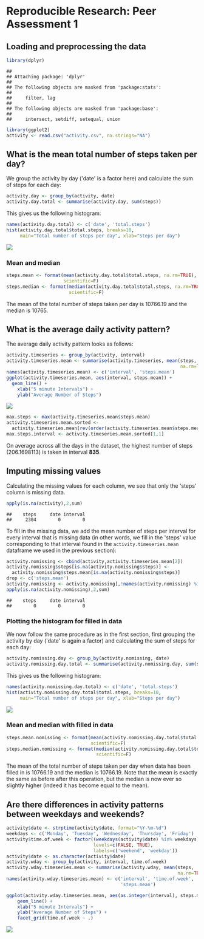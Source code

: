 # Reproducible Research: Peer Assessment 1

## Loading and preprocessing the data


```r
library(dplyr)
```

```
## 
## Attaching package: 'dplyr'
## 
## The following objects are masked from 'package:stats':
## 
##     filter, lag
## 
## The following objects are masked from 'package:base':
## 
##     intersect, setdiff, setequal, union
```

```r
library(ggplot2)
activity <- read.csv("activity.csv", na.strings="NA")
```

## What is the mean total number of steps taken per day?

We group the activity by day ('date' is a factor here) and calculate the sum of 
steps for each day:


```r
activity.day <- group_by(activity, date)
activity.day.total <- summarise(activity.day, sum(steps))
```

This gives us the following histogram:


```r
names(activity.day.total) <- c('date', 'total.steps')
hist(activity.day.total$total.steps, breaks=10, 
     main="Total number of steps per day", xlab="Steps per day")
```

![](PA1_template_files/figure-html/unnamed-chunk-3-1.png) 

### Mean and median


```r
steps.mean <- format(mean(activity.day.total$total.steps, na.rm=TRUE), 
                     scientific=F)
steps.median <- format(median(activity.day.total$total.steps, na.rm=TRUE), 
                       scientific=F)
```

The mean of the total number of steps taken per day is 10766.19 and the 
median is 10765.

## What is the average daily activity pattern?

The average daily activity pattern looks as follows:


```r
activity.timeseries <- group_by(activity, interval)
activity.timeseries.mean <- summarise(activity.timeseries, mean(steps, 
                                                                na.rm=TRUE))
names(activity.timeseries.mean) <- c('interval', 'steps.mean')
ggplot(activity.timeseries.mean, aes(interval, steps.mean)) + 
  geom_line() +
    xlab("5 minute Intervals") +
    ylab("Average Number of Steps")
```

![](PA1_template_files/figure-html/unnamed-chunk-5-1.png) 


```r
max.steps <- max(activity.timeseries.mean$steps.mean)
activity.timeseries.mean.sorted <- 
  activity.timeseries.mean[rev(order(activity.timeseries.mean$steps.mean)),]
max.steps.interval <- activity.timeseries.mean.sorted[1,1]
```

On average across all the days in the dataset, the highest number of steps 
(206.1698113) is taken in interval __835__.

## Imputing missing values

Calculating the missing values for each column, we see that only the 'steps' 
column is missing data.


```r
apply(is.na(activity),2,sum)
```

```
##    steps     date interval 
##     2304        0        0
```

To fill in the missing data, we add the mean number of steps per interval for 
every interval that is missing data (in other words, we fill in the 'steps' 
value corresponding to that interval found in the `activity.timeseries.mean` 
dataframe we used in the previous section):


```r
activity.nomissing <- cbind(activity,activity.timeseries.mean[2])
activity.nomissing$steps[is.na(activity.nomissing$steps)] <- 
  activity.nomissing$steps.mean[is.na(activity.nomissing$steps)]
drop <- c('steps.mean')
activity.nomissing <- activity.nomissing[,!names(activity.nomissing) %in% drop]
apply(is.na(activity.nomissing),2,sum)
```

```
##    steps     date interval 
##        0        0        0
```

### Plotting the histogram for filled in data

We now follow the same procedure as in the first section, first grouping the 
activity by day ('date' is again a factor) and calculating the sum of steps for 
each day:


```r
activity.nomissing.day <- group_by(activity.nomissing, date)
activity.nomissing.day.total <- summarise(activity.nomissing.day, sum(steps))
```

This gives us the following histogram:


```r
names(activity.nomissing.day.total) <- c('date', 'total.steps')
hist(activity.nomissing.day.total$total.steps, breaks=10, 
     main="Total number of steps per day", xlab="Steps per day")
```

![](PA1_template_files/figure-html/unnamed-chunk-10-1.png) 

### Mean and median with filled in data


```r
steps.mean.nomissing <- format(mean(activity.nomissing.day.total$total.steps), 
                               scientific=F)
steps.median.nomissing <- format(median(activity.nomissing.day.total$total.steps), 
                                 scientific=F)
```

The mean of the total number of steps taken per day when data has been filled in 
is 10766.19 and the median is 10766.19. Note 
that the mean is exactly the same as before after this operation, but the median 
is now ever so slightly higher (indeed it has become equal to the mean).

## Are there differences in activity patterns between weekdays and weekends?


```r
activity$date <- strptime(activity$date, format="%Y-%m-%d")
weekdays <- c('Monday', 'Tuesday', 'Wednesday', 'Thursday', 'Friday')
activity$time.of.week <- factor((weekdays(activity$date) %in% weekdays), 
                                levels=c(FALSE, TRUE), 
                                labels=c('weekend', 'weekday'))
activity$date <- as.character(activity$date)
activity.wday <- group_by(activity, interval, time.of.week)
activity.wday.timeseries.mean <- summarise(activity.wday, mean(steps, 
                                                               na.rm=TRUE))
names(activity.wday.timeseries.mean) <- c('interval', 'time.of.week', 
                                          'steps.mean')

ggplot(activity.wday.timeseries.mean, aes(as.integer(interval), steps.mean)) +
    geom_line() +
    xlab("5 minute Intervals") +
    ylab("Average Number of Steps") +    
    facet_grid(time.of.week ~ .)
```

![](PA1_template_files/figure-html/unnamed-chunk-12-1.png) 
